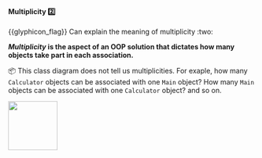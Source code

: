 <div id="title">

#### Multiplicity :two:

</div>
<span id="outcomes">{{glyphicon_flag}} Can explain the meaning of multiplicity :two:</span>

<div id="body">

**_Multiplicity_ is the aspect of an OOP solution that dictates how many objects take part in each association.** 

<tip-box> 

:package: This class diagram does not tell us multiplicities. For exaple, how many `Calculator` objects can be associated with one `Main` object? How many `Main` objects can be associated with one `Calculator` object? and so on. 

<img src="{{baseUrl}}/oopDesign/associations/basic/images/ageListCalculatorPerson.png" height="100" />

</tip-box>

<panel src="../../../uml/classDiagrams/associations/multiplicity/unit-inElsewhere-asFlat.md#title-and-body" boilerplate header="{{glyphicon_education}} UML → Class Diagrams → Associations → Multiplicity" expanded />

<p/>

</div>

<div id="extras">

<include src="exercises.md" />

</div>